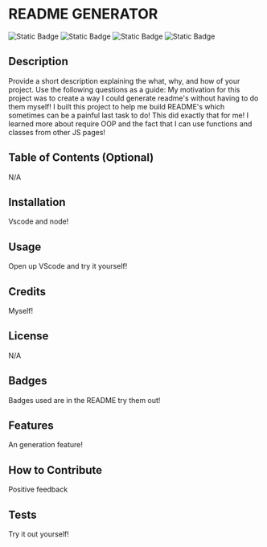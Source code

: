 # README GENERATOR
![Static Badge](https://img.shields.io/badge/MIT_License-blue)
![Static Badge](https://img.shields.io/badge/BSD_License-green)
![Static Badge](https://img.shields.io/badge/GNU_License-grey)
![Static Badge](https://img.shields.io/badge/No_License_Chosen-red)
## Description

Provide a short description explaining the what, why, and how of your project. Use the following questions as a guide:
My motivation for this project was to create a way I could generate readme's without having to do them myself! I built this project to help me build README's which sometimes can be a painful last task to do! This did exactly that for me! I learned more about require OOP and the fact that I can use functions and classes from other JS pages!


## Table of Contents (Optional)

N/A 

## Installation

Vscode and node!

## Usage

Open up VScode and try it yourself!

## Credits

Myself!

## License

N/A

## Badges

Badges used are in the README try them out!

## Features

An generation feature!

## How to Contribute

Positive feedback

## Tests

Try it out yourself!